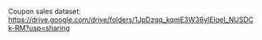 Coupon sales dataset: https://drive.google.com/drive/folders/1JpDzgq_kqmE3W36yIElqeI_NUSDCk-RM?usp=sharing
